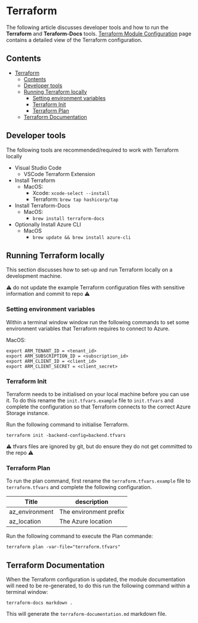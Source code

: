 # Terraform

The following article discusses developer tools and how to run the **Terraform** and **Teraform-Docs** tools. [Terraform Module Configuration](./terraform-module-configuration.md) page contains a detailed view of the Terraform configuration.

## Contents

- [Terraform](#terraform)
  - [Contents](#contents)
  - [Developer tools](#developer-tools)
  - [Running Terraform locally](#running-terraform-locally)
    - [Setting environment variables](#setting-environment-variables)
    - [Terraform Init](#terraform-init)
    - [Terraform Plan](#terraform-plan)
  - [Terraform Documentation](#terraform-documentation)

## Developer tools

The following tools are recommended/required to work with Terraform locally

* Visual Studio Code
  * VSCode Terraform Extension
* Install Terraform
  * MacOS: 
    * Xcode: `xcode-select --install` 
    * Terraform: `brew tap hashicorp/tap`  
* Install Terraform-Docs
  * MacOS:
    * `brew install terraform-docs`
* Optionally Install Azure CLI 
  * MacOS
    * `brew update && brew install azure-cli`

## Running Terraform locally

This section discusses how to set-up and run Terraform locally on a development machine.

⚠️ do not update the example Terraform configuration files with sensitive information and commit to repo ⚠️ 

### Setting environment variables
Within a terminal window window run the following commands to set some environment variables that Terraform requires to connect to Azure.

MacOS:
```
export ARM_TENANT_ID = <tenant_id> 
export ARM_SUBSCRIPTION_ID = <subscription_id> 
export ARM_CLIENT_ID = <client_id>
export ARM_CLIENT_SECRET = <client_secret>
```

### Terraform Init 
Terraform needs to be initialised on your local machine before you can use it. To do this rename the `init.tfvars.example` file to `init.tfvars` and complete the configuration so that Terraform connects to the correct Azure Storage instance.  

Run the following command to initialise Terraform.

`terraform init -backend-config=backend.tfvars`

⚠️ tfvars files are ignored by git, but do ensure they do not get committed to the repo ⚠️ 

### Terraform Plan
To run the plan command, first rename the `terraform.tfvars.example` file to `terraform.tfvars` and complete the following configuration.  

| Title          | description            |
| -------------- | ---------------------- |
| az_environment | The environment prefix |
| az_location    | The Azure location     |

Run the following command to execute the Plan commande: 

`terraform plan -var-file="terraform.tfvars"`

## Terraform Documentation

When the Terraform configuration is updated, the module documentation will need to be re-generated, to do this run the following command within a terminal window:

`terraform-docs markdown .` 

This will generate the `terraform-documentation.md` markdown file.